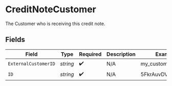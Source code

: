 # CreditNoteCustomer

The Customer who is receiving this credit note.


## Fields

| Field                | Type                 | Required             | Description          | Example              |
| -------------------- | -------------------- | -------------------- | -------------------- | -------------------- |
| `ExternalCustomerID` | *string*             | :heavy_check_mark:   | N/A                  | my_customer          |
| `ID`                 | *string*             | :heavy_check_mark:   | N/A                  | 5FkrAuvDVGEkVUFD     |